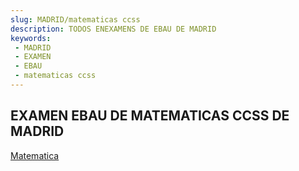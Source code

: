 ```yaml
---
slug: MADRID/matematicas ccss
description: TODOS ENEXAMENS DE EBAU DE MADRID
keywords:
 - MADRID
 - EXAMEN
 - EBAU
 - matematicas ccss
---
```

## EXAMEN EBAU DE MATEMATICAS CCSS DE MADRID
[Matematica](https://drive.google.com/drive/folders/1Z8-oevovq02ly6sD4lpaIefib56kuuDU?usp=sharing)